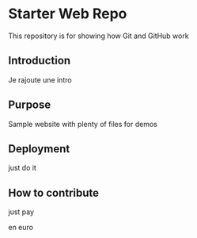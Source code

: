 # Starter Web Repo

This repository is for showing how Git and GitHub work

## Introduction
Je rajoute une intro


## Purpose

Sample website with plenty of files for demos

## Deployment

just do it

## How to contribute

just pay

en euro

